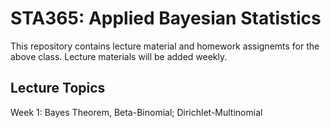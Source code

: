 # STA365: Applied Bayesian Statistics
This repository contains lecture material and homework assignemts for the above class. Lecture materials will be added weekly.

## Lecture Topics
Week 1: Bayes Theorem, Beta-Binomial; Dirichlet-Multinomial
